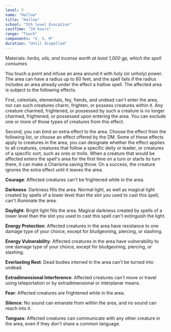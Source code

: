 ```yaml
---
level: 5
name: "Hallow"
title: "Hallow"
school: "5th level Evocation"
castTime: "24 hours"
range: "Touch"
components: "V, S, M"
duration: "Until dispelled"
---
```


Materials: *herbs, oils, and incense worth at least 1,000 gp, which the spell consumes*

You touch a point and infuse an area around it with holy (or unholy) power. The area can have a radius up to 60 feet, and the spell fails if the radius includes an area already under the effect a *hallow* spell. The affected area is subject to the following effects.

First, celestials, elementals, fey, fiends, and undead can't enter the area, nor can such creatures charm, frighten, or possess creatures within it. Any creature charmed, frightened, or possessed by such a creature is no longer charmed, frightened, or possessed upon entering the area. You can exclude one or more of those types of creatures from this effect.

Second, you can bind an extra effect to the area. Choose the effect from the following list, or choose an effect offered by the DM. Some of these effects apply to creatures in the area, you can designate whether the effect applies to all creatures, creatures that follow a specific deity or leader, or creatures of a specific sort, such as ores or trolls. When a creature that would be affected enters the spell's area for the first time on a turn or starts its turn there, it can make a Charisma saving throw. On a success, the creature ignores the extra effect until it leaves the area.

**Courage**: Affected creatures can't be frightened while in the area.

**Darkness**: Darkness fills the area. Normal light, as well as magical light created by spells of a lower level than the slot you used to cast this spell, can't illuminate the area.

**Daylight**: Bright light fills the area. Magical darkness created by spells of a lower level than the slot you used to cast this spell can't extinguish the light.

**Energy Protection**: Affected creatures in the area have resistance to one damage type of your choice, except for bludgeoning, piercing, or slashing.

**Energy Vulnerability**: Affected creatures in the area have vulnerability to one damage type of your choice, except for bludgeoning, piercing, or slashing.

**Everlasting Rest**: Dead bodies interred in the area can't be turned into undead.

**Extradimensional Interference**: Affected creatures can't move or travel using teleportation or by extradimensional or interplanar means.

**Fear**: Affected creatures are frightened while in the area.

**Silence**: No sound can emanate from within the area, and no sound can reach into it.

**Tongues**: Affected creatures can communicate with any other creature in the area, even if they don't share a common language.
